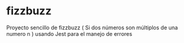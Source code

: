 # fizzbuzz
Proyecto sencillo de fizzbuzz ( Si dos números son múltiplos de una numero n ) usando Jest para el manejo de errores 
